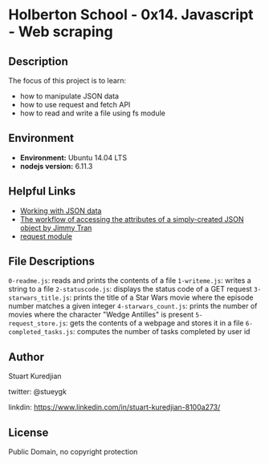 # Holberton School - 0x14. Javascript - Web scraping

## Description

The focus of this project is to learn:
* how to manipulate JSON data
* how to use request and fetch API
* how to read and write a file using fs module

## Environment
* __Environment:__ Ubuntu 14.04 LTS
* __nodejs version:__ 6.11.3

## Helpful Links
* <a href="https://developer.mozilla.org/en-US/docs/Learn/JavaScript/Objects/JSON">Working with JSON data</a>
* <a href="https://medium.com/meatandmachines/the-workflow-of-accessing-the-attributes-of-a-simply-created-json-object-82a5b33e2319">The workflow of accessing the attributes of a simply-created JSON object by Jimmy Tran</a>
* <a href="https://github.com/request/request">request module</a>

## File Descriptions
`0-readme.js`: reads and prints the contents of a file
`1-writeme.js`: writes a string to a file
`2-statuscode.js`: displays the status code of a GET request
`3-starwars_title.js`: prints the title of a Star Wars movie where the episode number matches a given integer
`4-starwars_count.js`: prints the number of movies where the character "Wedge Antilles" is present
`5-request_store.js`: gets the contents of a webpage and stores it in a file
`6-completed_tasks.js`: computes the number of tasks completed by user id

## Author
Stuart Kuredjian

twitter: @stueygk

linkdin: https://www.linkedin.com/in/stuart-kuredjian-8100a273/

## License
Public Domain, no copyright protection